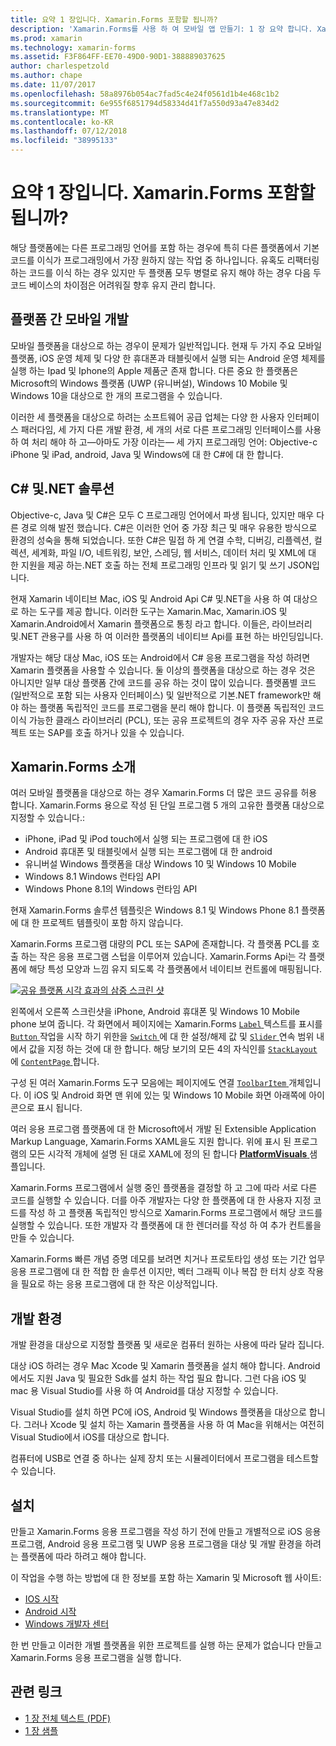 ```yaml
---
title: 요약 1 장입니다. Xamarin.Forms 포함할 됩니까?
description: 'Xamarin.Forms를 사용 하 여 모바일 앱 만들기: 1 장 요약 합니다. Xamarin.Forms 포함할 됩니까?'
ms.prod: xamarin
ms.technology: xamarin-forms
ms.assetid: F3F864FF-EE70-49D0-90D1-388889037625
author: charlespetzold
ms.author: chape
ms.date: 11/07/2017
ms.openlocfilehash: 58a8976b054ac7fad5c4e24f0561d1b4e468c1b2
ms.sourcegitcommit: 6e955f6851794d58334d41f7a550d93a47e834d2
ms.translationtype: MT
ms.contentlocale: ko-KR
ms.lasthandoff: 07/12/2018
ms.locfileid: "38995133"
---
```

# <a name="summary-of-chapter-1-how-does-xamarinforms-fit-in"></a>요약 1 장입니다. Xamarin.Forms 포함할 됩니까?

해당 플랫폼에는 다른 프로그래밍 언어를 포함 하는 경우에 특히 다른 플랫폼에서 기본 코드를 이식가 프로그래밍에서 가장 원하지 않는 작업 중 하나입니다. 유혹도 리팩터링 하는 코드를 이식 하는 경우 있지만 두 플랫폼 모두 병렬로 유지 해야 하는 경우 다음 두 코드 베이스의 차이점은 어려워질 향후 유지 관리 합니다.

## <a name="cross-platform-mobile-development"></a>플랫폼 간 모바일 개발

모바일 플랫폼을 대상으로 하는 경우이 문제가 일반적입니다. 현재 두 가지 주요 모바일 플랫폼, iOS 운영 체제 및 다양 한 휴대폰과 태블릿에서 실행 되는 Android 운영 체제를 실행 하는 Ipad 및 Iphone의 Apple 제품군 존재 합니다. 다른 중요 한 플랫폼은 Microsoft의 Windows 플랫폼 (UWP (유니버설), Windows 10 Mobile 및 Windows 10을 대상으로 한 개의 프로그램을 수 있습니다.

이러한 세 플랫폼을 대상으로 하려는 소프트웨어 공급 업체는 다양 한 사용자 인터페이스 패러다임, 세 가지 다른 개발 환경, 세 개의 서로 다른 프로그래밍 인터페이스를 사용 하 여 처리 해야 하 고&mdash;아마도 가장 이라는&mdash; 세 가지 프로그래밍 언어: Objective-c iPhone 및 iPad, android, Java 및 Windows에 대 한 C#에 대 한 합니다.

## <a name="the-c-and-net-solution"></a>C# 및.NET 솔루션

Objective-c, Java 및 C#은 모두 C 프로그래밍 언어에서 파생 됩니다, 있지만 매우 다른 경로 의해 발전 했습니다. C#은 이러한 언어 중 가장 최근 및 매우 유용한 방식으로 환경의 성숙을 통해 되었습니다. 또한 C#은 밀접 하 게 연결 수학, 디버깅, 리플렉션, 컬렉션, 세계화, 파일 I/O, 네트워킹, 보안, 스레딩, 웹 서비스, 데이터 처리 및 XML에 대 한 지원을 제공 하는.NET 호출 하는 전체 프로그래밍 인프라 및 읽기 및 쓰기 JSON입니다.

현재 Xamarin 네이티브 Mac, iOS 및 Android Api C# 및.NET을 사용 하 여 대상으로 하는 도구를 제공 합니다. 이러한 도구는 Xamarin.Mac, Xamarin.iOS 및 Xamarin.Android에서 Xamarin 플랫폼으로 통칭 라고 합니다. 이들은, 라이브러리 및.NET 관용구를 사용 하 여 이러한 플랫폼의 네이티브 Api를 표현 하는 바인딩입니다.

개발자는 해당 대상 Mac, iOS 또는 Android에서 C# 응용 프로그램을 작성 하려면 Xamarin 플랫폼을 사용할 수 있습니다. 둘 이상의 플랫폼을 대상으로 하는 경우 것은 아니지만 일부 대상 플랫폼 간에 코드를 공유 하는 것이 많이 있습니다. 플랫폼별 코드 (일반적으로 포함 되는 사용자 인터페이스) 및 일반적으로 기본.NET framework만 해야 하는 플랫폼 독립적인 코드를 프로그램을 분리 해야 합니다. 이 플랫폼 독립적인 코드 이식 가능한 클래스 라이브러리 (PCL), 또는 공유 프로젝트의 경우 자주 공유 자산 프로젝트 또는 SAP를 호출 하거나 있을 수 있습니다.

## <a name="introducing-xamarinforms"></a>Xamarin.Forms 소개

여러 모바일 플랫폼을 대상으로 하는 경우 Xamarin.Forms 더 많은 코드 공유를 허용 합니다. Xamarin.Forms 용으로 작성 된 단일 프로그램 5 개의 고유한 플랫폼 대상으로 지정할 수 있습니다.:

- iPhone, iPad 및 iPod touch에서 실행 되는 프로그램에 대 한 iOS
- Android 휴대폰 및 태블릿에서 실행 되는 프로그램에 대 한 android
- 유니버설 Windows 플랫폼을 대상 Windows 10 및 Windows 10 Mobile
- Windows 8.1 Windows 런타임 API
- Windows Phone 8.1의 Windows 런타임 API

현재 Xamarin.Forms 솔루션 템플릿은 Windows 8.1 및 Windows Phone 8.1 플랫폼에 대 한 프로젝트 템플릿이 포함 하지 않습니다.

Xamarin.Forms 프로그램 대량의 PCL 또는 SAP에 존재합니다. 각 플랫폼 PCL를 호출 하는 작은 응용 프로그램 스텁을 이루어져 있습니다. Xamarin.Forms Api는 각 플랫폼에 해당 특성 모양과 느낌 유지 되도록 각 플랫폼에서 네이티브 컨트롤에 매핑됩니다.

[![공유 플랫폼 시각 효과의 삼중 스크린 샷](images/ch01fg03-small.png "각 플랫폼에서 Xamarin.Forms 컨트롤")](images/ch01fg03-large.png#lightbox "각 플랫폼에서 Xamarin.Forms 컨트롤")

왼쪽에서 오른쪽 스크린샷을 iPhone, Android 휴대폰 및 Windows 10 Mobile phone 보여 줍니다. 각 화면에서 페이지에는 Xamarin.Forms [ `Label` ](xref:Xamarin.Forms.Label) 텍스트를 표시를 [ `Button` ](xref:Xamarin.Forms.Button) 작업을 시작 하기 위한을 [ `Switch` ](xref:Xamarin.Forms.Switch) 에 대 한 설정/해제 값 및 [ `Slider` ](xref:Xamarin.Forms.Slider) 연속 범위 내에서 값을 지정 하는 것에 대 한 합니다. 해당 보기의 모든 4의 자식인를 [ `StackLayout` ](xref:Xamarin.Forms.StackLayout) 에 [ `ContentPage` ](xref:Xamarin.Forms.ContentPage)합니다.

구성 된 여러 Xamarin.Forms 도구 모음에는 페이지에도 연결 [ `ToolbarItem` ](xref:Xamarin.Forms.ToolbarItem) 개체입니다. 이 iOS 및 Android 화면 맨 위에 있는 및 Windows 10 Mobile 화면 아래쪽에 아이콘으로 표시 됩니다.

여러 응용 프로그램 플랫폼에 대 한 Microsoft에서 개발 된 Extensible Application Markup Language, Xamarin.Forms XAML을도 지원 합니다. 위에 표시 된 프로그램의 모든 시각적 개체에 설명 된 대로 XAML에 정의 된 합니다 [ **PlatformVisuals** ](https://github.com/xamarin/xamarin-forms-book-samples/tree/master/Chapter01/PlatformVisuals) 샘플입니다.

Xamarin.Forms 프로그램에서 실행 중인 플랫폼을 결정할 하 고 그에 따라 서로 다른 코드를 실행할 수 있습니다. 더를 아주 개발자는 다양 한 플랫폼에 대 한 사용자 지정 코드를 작성 하 고 플랫폼 독립적인 방식으로 Xamarin.Forms 프로그램에서 해당 코드를 실행할 수 있습니다. 또한 개발자 각 플랫폼에 대 한 렌더러를 작성 하 여 추가 컨트롤을 만들 수 있습니다.

Xamarin.Forms 빠른 개념 증명 데모를 보려면 치거나 프로토타입 생성 또는 기간 업무 응용 프로그램에 대 한 적합 한 솔루션 이지만, 벡터 그래픽 이나 복잡 한 터치 상호 작용을 필요로 하는 응용 프로그램에 대 한 작은 이상적입니다.

## <a name="your-development-environment"></a>개발 환경

개발 환경을 대상으로 지정할 플랫폼 및 새로운 컴퓨터 원하는 사용에 따라 달라 집니다.

대상 iOS 하려는 경우 Mac Xcode 및 Xamarin 플랫폼을 설치 해야 합니다. Android 에서도 지원 Java 및 필요한 Sdk를 설치 하는 작업 필요 합니다. 그런 다음 iOS 및 mac 용 Visual Studio를 사용 하 여 Android를 대상 지정할 수 있습니다.

Visual Studio를 설치 하면 PC에 iOS, Android 및 Windows 플랫폼을 대상으로 합니다. 그러나 Xcode 및 설치 하는 Xamarin 플랫폼을 사용 하 여 Mac을 위해서는 여전히 Visual Studio에서 iOS를 대상으로 합니다.

컴퓨터에 USB로 연결 중 하나는 실제 장치 또는 시뮬레이터에서 프로그램을 테스트할 수 있습니다.

## <a name="installation"></a>설치

만들고 Xamarin.Forms 응용 프로그램을 작성 하기 전에 만들고 개별적으로 iOS 응용 프로그램, Android 응용 프로그램 및 UWP 응용 프로그램을 대상 및 개발 환경을 하려는 플랫폼에 따라 하려고 해야 합니다.

이 작업을 수행 하는 방법에 대 한 정보를 포함 하는 Xamarin 및 Microsoft 웹 사이트:

- [IOS 시작](~/ios/get-started/index.md)
- [Android 시작](~/android/get-started/index.md)
- [Windows 개발자 센터](http://dev.windows.com)

한 번 만들고 이러한 개별 플랫폼을 위한 프로젝트를 실행 하는 문제가 없습니다 만들고 Xamarin.Forms 응용 프로그램을 실행 합니다.



## <a name="related-links"></a>관련 링크

- [1 장 전체 텍스트 (PDF)](https://download.xamarin.com/developer/xamarin-forms-book/XamarinFormsBook-Ch01-Apr2016.pdf)
- [1 장 샘플](https://github.com/xamarin/xamarin-forms-book-samples/tree/master/Chapter01)
